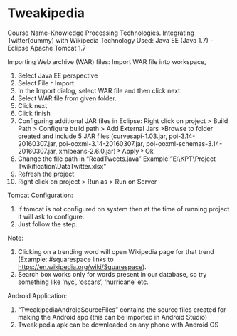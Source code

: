 # Tweakipedia
Course Name-Knowledge Processing Technologies. Integrating Twitter(dummy) with Wikipedia
Technology Used:
Java EE (Java 1.7) - Eclipse
Apache Tomcat 1.7

Importing Web archive (WAR) files:
Import WAR file into workspace, 
1.	Select Java EE perspective
2.	Select File ˃ Import
3.	In the Import dialog, select WAR file and then click next.
4.	Select WAR file from given folder.
5.	Click next 
6.	Click finish
7.	Configuring  additional JAR files in Eclipse:
Right click on project > Build Path > Configure build path > Add External Jars >Browse to folder created and include 5 JAR files (curvesapi-1.03.jar, poi-3.14-20160307.jar, poi-ooxml-3.14-20160307.jar, poi-ooxml-schemas-3.14-20160307.jar, xmlbeans-2.6.0.jar) ˃ Apply ˃ Ok
8.	Change the file path in “ReadTweets.java” 
Example:”E:\\KPT\\Project Twikification\\DataTwitter.xlsx”  
9.	Refresh the project
10.	Right click on project > Run as > Run on Server

Tomcat Configuration:

1.	If tomcat is not configured on system then at the time of running project it will ask to configure.
2.	Just follow the step.

Note:
1.	Clicking on a trending word will open Wikipedia page for that trend (Example: #squarespace links to https://en.wikipedia.org/wiki/Squarespace).
2.	Search box works only for words present in our database, so try something like ‘nyc’, ‘oscars’, ‘hurricane’ etc.

 
Android Application:
1.	“TweakipediaAndroidSourceFiles” contains the source files created for making the Android app (this can be imported in Android Studio)
2.	Tweakipedia.apk can be downloaded on any phone with Android OS

